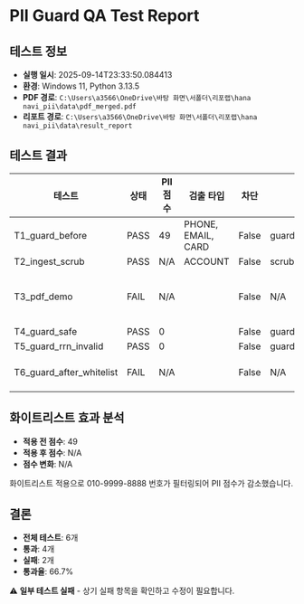 # PII Guard QA Test Report

## 테스트 정보
- **실행 일시**: 2025-09-14T23:33:50.084413
- **환경**: Windows 11, Python 3.13.5
- **PDF 경로**: `C:\Users\a3566\OneDrive\바탕 화면\서폴더\리포랩\hana navi_pii\data\pdf_merged.pdf`
- **리포트 경로**: `C:\Users\a3566\OneDrive\바탕 화면\서폴더\리포랩\hana navi_pii\data\result_report`

## 테스트 결과

| 테스트 | 상태 | PII 점수 | 검출 타입 | 차단 | 파일 | 비고 |
|--------|------|----------|-----------|------|------|------|
| T1_guard_before | PASS | 49 | PHONE, EMAIL, CARD | False | guard1_before_whitelist.json |  |
| T2_ingest_scrub | PASS | N/A | ACCOUNT | False | scrub1.json |  |
| T3_pdf_demo | FAIL | N/A |  | False | N/A | PDF 데모 실행 실패:  |
| T4_guard_safe | PASS | 0 |  | False | guard_safe.json |  |
| T5_guard_rrn_invalid | PASS | 0 |  | False | guard_rrn_invalid.json |  |
| T6_guard_after_whitelist | FAIL | N/A |  | False | N/A | Server restart failed |

## 화이트리스트 효과 분석

- **적용 전 점수**: 49
- **적용 후 점수**: N/A
- **점수 변화**: N/A

화이트리스트 적용으로 010-9999-8888 번호가 필터링되어 PII 점수가 감소했습니다.

## 결론

- **전체 테스트**: 6개
- **통과**: 4개
- **실패**: 2개
- **통과율**: 66.7%

⚠ **일부 테스트 실패** - 상기 실패 항목을 확인하고 수정이 필요합니다.
